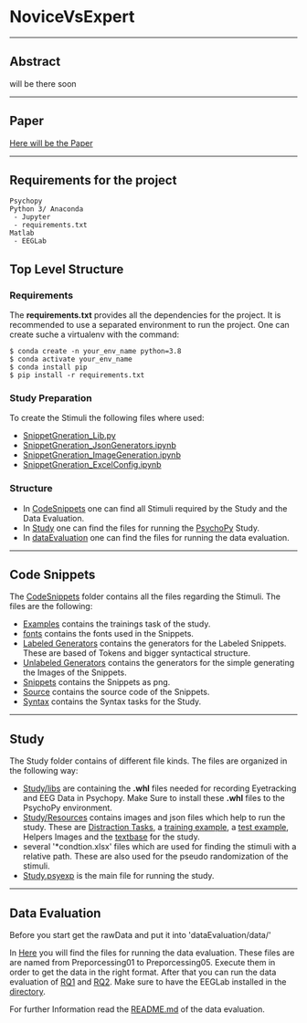 # NoviceVsExpert

---
## Abstract

will be there soon

---
## Paper

[Here will be the Paper](https://tetris.com/play-tetris)

---

## Requirements for the project

```
Psychopy
Python 3/ Anaconda
 - Jupyter
 - requirements.txt
Matlab
 - EEGLab
```

## Top Level Structure

### Requirements

The **requirements.txt** provides all the dependencies for the project.
It is recommended to use a separated environment to run the project. One can create suche a virtualenv with the command:

```properties
$ conda create -n your_env_name python=3.8
$ conda activate your_env_name
$ conda install pip
$ pip install -r requirements.txt
```

### Study Preparation

To create the Stimuli the following files where used:
- [SnippetGneration_Lib.py](SnippetGneration_Lib.py)
- [SnippetGneration_JsonGenerators.ipynb](SnippetGneration_JsonGenerators.ipynb)
- [SnippetGneration_ImageGeneration.ipynb](SnippetGneration_ImageGeneration.ipynb)
- [SnippetGneration_ExcelConfig.ipynb](SnippetGneration_ExcelConfig.ipynb)

### Structure

- In [CodeSnippets](CodeSnippets) one can find all Stimuli required by the Study and the Data Evaluation.
- In [Study](Study) one can find the files for running the [PsychoPy](https://www.psychopy.org/) Study.
- In [dataEvaluation](dataEvaluation) one can find the files for running the data evaluation.

---

## Code Snippets

The [CodeSnippets](CodeSnippets) folder contains all the files regarding the Stimuli. The files are the following:
- [Examples](CodeSnippets/Examples) contains the trainings task of the study.
- [fonts](CodeSnippets/fonts) contains the fonts used in the Snippets.
- [Labeled Generators](CodeSnippets/Generators_Labeled) contains the generators for the Labeled Snippets. These are based of Tokens and bigger syntactical structure.
- [Unlabeled Generators](CodeSnippets/Generators_Raw) contains the generators for the simple generating the Images of the Snippets.
- [Snippets](CodeSnippets/Snippets) contains the Snippets as png.
- [Source](CodeSnippets/Source) contains the source code of the Snippets.
- [Syntax](CodeSnippets/Syntax) contains the Syntax tasks for the Study.

---

## Study

The Study folder contains of different file kinds. The files are organized in the following way:
- [Study/libs](Study/libs) are containing the **.whl** files needed for recording Eyetracking and EEG Data in Psychopy. Make Sure to install these **.whl** files to the PsychoPy environment.
- [Study/Resources](Study/Resources) contains images and json files which help to run the study. These are [Distraction Tasks](Study/Resources/DistractionTasks), a [training example](Study/Resources/TrainingExample), a [test example](Study/Resources/Intro), Helpers Images and the [textbase](Study/Resources/textbase.json) for the study. 
- several '*condtion.xlsx' files which are used for finding the stimuli with a relative path. These are also used for the pseudo randomization of the stimuli.
- [Study.psyexp](Study/Study.psyexp) is the main file for running the study.

---

## Data Evaluation

Before you start get the rawData and put it into 'dataEvaluation/data/'

In [Here](dataEvaluation) you will find the files for running the data evaluation. These files are are named from Preporcessing01 to Preporcessing05.
Execute them in order to get the data in the right format. After that you can run the data evaluation of [RQ1](dataEvaluation/RQ1_Eyetracking.ipynb) and [RQ2](dataEvaluation/RQ2_EEG.ipynb).
Make sure to have the EEGLab installed in the [directory](dataEvaluation).

For further Information read the [README.md](dataEvaluation/README.md) of the data evaluation.
